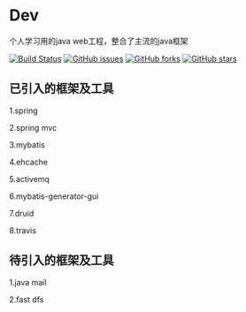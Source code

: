  # Dev
 个人学习用的java web工程，整合了主流的java框架

[![Build Status](https://travis-ci.org/gqxie/Dev.svg?branch=master)](https://travis-ci.org/gqxie/Dev) [![GitHub issues](https://img.shields.io/github/issues/gqxie/Dev.svg?style=flat)](https://github.com/gqxie/Dev/issues) [![GitHub forks](https://img.shields.io/github/forks/gqxie/Dev.svg?style=flat)](https://github.com/gqxie/Dev/network) [![GitHub stars](https://img.shields.io/github/stars/gqxie/Dev.svg?style=flat)](https://github.com/gqxie/Dev/stargazers)
 
 ## 已引入的框架及工具
1.spring

2.spring mvc

3.mybatis

4.ehcache

5.activemq

6.mybatis-generator-gui

7.druid

8.travis
 
 ## 待引入的框架及工具
1.java mail

2.fast dfs

